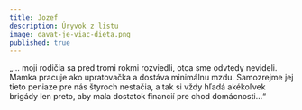 ```yaml
---
title: Jozef
description: Úryvok z listu
image: davat-je-viac-dieta.png
published: true
---
```

„... moji rodičia sa pred tromi rokmi rozviedli, otca sme odvtedy nevideli. Mamka pracuje ako upratovačka a dostáva minimálnu mzdu. Samozrejme jej tieto peniaze pre nás štyroch nestačia, a tak si vždy hľadá akékoľvek brigády len preto, aby mala dostatok financií pre chod domácnosti...“

